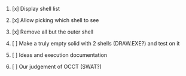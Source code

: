1. [x] Display shell list
1. [x] Allow picking which shell to see
1. [x] Remove all but the outer shell

1. [ ] Make a truly empty solid with 2 shells (DRAW.EXE?) and test on it
1. [ ] Ideas and execution documentation
1. [ ] Our judgement of OCCT (SWAT?)
